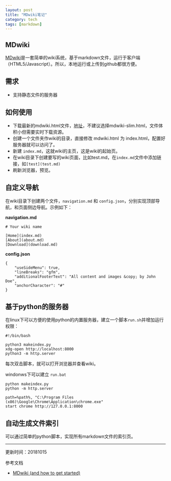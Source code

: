 ```yaml
---
layout: post
title: "MDwiki笔记"
category: tech
tags: [markdown]
---
```


## MDwiki

[MDwiki](https://github.com/Dynalon/mdwiki)是一套简单的wiki系统，基于markdown文件，运行于客户端（HTML5/Javascript）。所以，本地运行或上传到github都很方便。

## 需求

- 支持静态文件的服务器

## 如何使用

- 下载最新的mdwiki.html文件，[地址](https://github.com/Dynalon/mdwiki/releases)，不建议选择mdwiki-slim.html，文件体积小但需要实时下载资源。
- 创建一个文件夹作wiki的目录，直接修改 mdwiki.html 为 index.html，配置好服务器就可以访问了。
- 新建 `index.md`，这就wiki的主页，这是wiki的起始页。
- 在wiki目录下创建要写的wiki页面，比如test.md，在`index.md`文件中添加链接，如`[test](test.md)`
- 刷新浏览器，预览。

## 自定义导航

在wiki目录下创建两个文件，`navigation.md` 和 `config.json`，分别实现顶部导航，和页面侧边导航。示例如下：

**navigation.md**

```
# Your wiki name

[Home](index.md)
[About](about.md)
[Download](download.md)
```

**config.json**
```
{
    "useSideMenu": true,
    "lineBreaks": "gfm",
    "additionalFooterText": "All content and images &copy; by John Doe",
    "anchorCharacter": "#"
}
```

## 基于python的服务器

在linux下可以方便的使用python的内置服务器，建立一个脚本`run.sh`并增加运行权限：

```
#!/bin/bash

python3 makeindex.py
xdg-open http://localhost:8000
python3 -m http.server
```
每次双击脚本，就可以打开浏览器并查看wiki。

windonws下可以建立 `run.bat`

```
python makeindex.py
python -m http.server

path=%path%, "C:\Program Files (x86)\Google\Chrome\Application\chrome.exe"
start chrome http://127.0.0.1:8000

```

## 自动生成文件索引

可以通过简单的python脚本，实现所有markdown文件的索引页。

---

更新时间：20181015

参考文档

* [MDwiki (and how to get started)](https://gist.github.com/alias1/a8c3c2fd7bf2f50ff666)